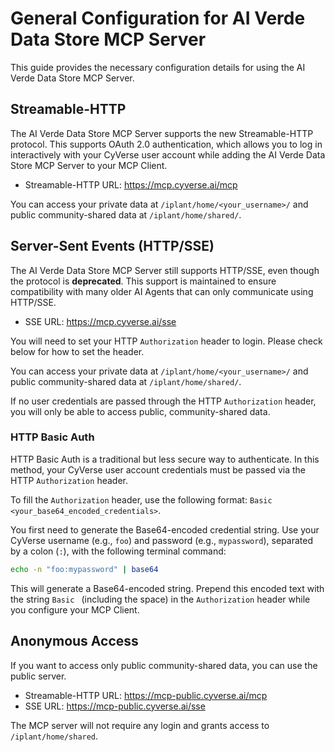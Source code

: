# General Configuration for AI Verde Data Store MCP Server

This guide provides the necessary configuration details for using the AI Verde Data Store MCP Server.

## Streamable-HTTP

The AI Verde Data Store MCP Server supports the new Streamable-HTTP protocol. This supports OAuth 2.0 authentication, which allows you to log in interactively with your CyVerse user account while adding the AI Verde Data Store MCP Server to your MCP Client.

- Streamable-HTTP URL: https://mcp.cyverse.ai/mcp

You can access your private data at `/iplant/home/<your_username>/` and public community-shared data at `/iplant/home/shared/`.

## Server-Sent Events (HTTP/SSE)

The AI Verde Data Store MCP Server still supports HTTP/SSE, even though the protocol is **deprecated**. This support is maintained to ensure compatibility with many older AI Agents that can only communicate using HTTP/SSE.

- SSE URL: https://mcp.cyverse.ai/sse

You will need to set your HTTP `Authorization` header to login. Please check below for how to set the header.

You can access your private data at `/iplant/home/<your_username>/` and public community-shared data at `/iplant/home/shared/`.

If no user credentials are passed through the HTTP `Authorization` header, you will only be able to access public, community-shared data.


### HTTP Basic Auth

HTTP Basic Auth is a traditional but less secure way to authenticate. In this method, your CyVerse user account credentials must be passed via the HTTP `Authorization` header.

To fill the `Authorization` header, use the following format: `Basic <your_base64_encoded_credentials>`.

You first need to generate the Base64-encoded credential string. Use your CyVerse username (e.g., `foo`) and password (e.g., `mypassword`), separated by a colon (`:`), with the following terminal command:
```bash
echo -n "foo:mypassword" | base64
```

This will generate a Base64-encoded string. Prepend this encoded text with the string `Basic ` (including the space) in the `Authorization` header while you configure your MCP Client.

## Anonymous Access

If you want to access only public community-shared data, you can use the public server.

- Streamable-HTTP URL: https://mcp-public.cyverse.ai/mcp
- SSE URL: https://mcp-public.cyverse.ai/sse

The MCP server will not require any login and grants access to `/iplant/home/shared`.
